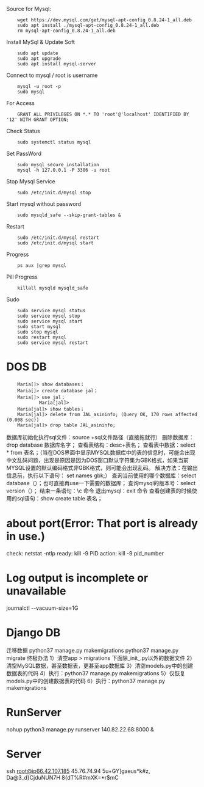 Source for Mysql:

        wget https://dev.mysql.com/get/mysql-apt-config_0.8.24-1_all.deb
        sudo apt install ./mysql-apt-config_0.8.24-1_all.deb
        rm mysql-apt-config_0.8.24-1_all.deb
Install MySql & Update Soft

        sudo apt update
        sudo apt upgrade
        sudo apt install mysql-server
Connect to mysql / root is username

        mysql -u root -p
        sudo mysql
For Access

        GRANT ALL PRIVILEGES ON *.* TO 'root'@'localhost' IDENTIFIED BY '12' WITH GRANT OPTION;
Check Status

        sudo systemctl status mysql
Set PassWord

        sudo mysql_secure_installation
        mysql -h 127.0.0.1 -P 3306 -u root
Stop Mysql Service

        sudo /etc/init.d/mysql stop 
Start mysql without password

        sudo mysqld_safe --skip-grant-tables & 
Restart

        sudo /etc/init.d/mysql restart
        sudo /etc/init.d/mysql start
Progress

        ps aux |grep mysql
Pill Progress

        killall mysqld mysqld_safe
Sudo

        sudo service mysql status
        sudo service mysql stop
        sudo service mysql start
        sudo start mysql
        sudo stop mysql
        sudo restart mysql
        sudo service mysql restart
# DOS DB

        Maria[]> show databases；
        Maria[]> create database jal；
        Maria[]> use jal；
                Maria[jal]> 
        Maria[jal]> show tables；
        Maria[jal]> delete from JAL_asininfo; (Query OK, 170 rows affected (0.008 sec))
        Maria[jal]> drop table JAL_asininfo;

数据库初始化执行sql文件：source +sql文件路径（直接拖就行）
删除数据库：drop database 数据库名字；
查看表结构：desc+表名；
查看表中数据：select * from 表名；（当在DOS界面中显示MYSQL数据库中的表的信息时，可能会出现中文乱码问题，出现是原因是因为DOS窗口默认字符集为GBK格式，如果当前MYSQL设置的默认编码格式非GBK格式，则可能会出现乱码。
解决方法：在输出信息前，执行以下语句：
set names gbk;）
查询当前使用的哪个数据库：select database（）；也可直接再use一下需要的数据库；
查询mysql的版本号：select version（）；
结束一条语句：\c 命令
退出mysql：exit 命令
查看创建表的时候使用的sql语句：show create table 表名；


# about port(Error: That port is already in use.)
check: netstat -ntlp
ready: kill -9 PID
action: kill -9 pid_number

# Log output is incomplete or unavailable
journalctl --vacuum-size=1G

# Django DB
迁移数据
        python37 manage.py makemigrations
        python37 manage.py migrate
终极办法
        1）清空app > migrations 下面除_init_.py以外的数据文件
        2）清空MySQL数据，甚至数据表，更甚至app数据库
        3）清空models.py中的创建数据表的代码
        4）执行：python37 manage.py makemigrations
        5）仅恢复models.py中的创建数据表的代码
        6）执行：python37 manage.py makemigrations

# RunServer
nohup python3 manage.py runserver 140.82.22.68:8000 &

# Server
ssh root@ip66.42.107.185 45.76.74.94
5u+GY]gaeus*k#z,
Da@3_d}CjduNUN7H
8{dT%R#mXK=*r$mC
